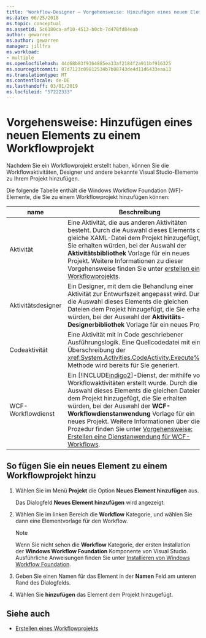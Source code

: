 ```yaml
---
title: 'Workflow-Designer – Vorgehensweise: Hinzufügen eines neuen Elements zu einem Workflowprojekt'
ms.date: 06/25/2018
ms.topic: conceptual
ms.assetid: 5c6180ca-af10-4513-b0cb-7d478fd84eab
author: gewarren
ms.author: gewarren
manager: jillfra
ms.workload:
- multiple
ms.openlocfilehash: 44d68b83f9364885ea33af2184f2a911bf916325
ms.sourcegitcommit: 87d7123c09812534b7b08743de4d11d6433eaa13
ms.translationtype: MT
ms.contentlocale: de-DE
ms.lasthandoff: 03/01/2019
ms.locfileid: "57222333"
---
```

# <a name="how-to-add-a-new-item-to-a-workflow-project"></a>Vorgehensweise: Hinzufügen eines neuen Elements zu einem Workflowprojekt

Nachdem Sie ein Workflowprojekt erstellt haben, können Sie die Workflowaktivitäten, Designer und andere bekannte Visual Studio-Elemente zu Ihrem Projekt hinzufügen.

Die folgende Tabelle enthält die Windows Workflow Foundation (WF)-Elemente, die Sie zu einem Workflowprojekt hinzufügen können:


| name | Beschreibung |
|-| - |
| Aktivität | Eine Aktivität, die aus anderen Aktivitäten besteht. Durch die Auswahl dieses Elements die gleiche XAML-Datei dem Projekt hinzugefügt, die Sie erhalten würden, bei der Auswahl der **Aktivitätsbibliothek** Vorlage für ein neues Projekt. Weitere Informationen zu dieser Vorgehensweise finden Sie unter [erstellen ein Workflowprojekts](creating-a-workflow-project.md). |
| Aktivitätsdesigner | Ein Designer, mit dem die Behandlung einer Aktivität zur Entwurfszeit angepasst wird. Durch die Auswahl dieses Elements die gleichen Dateien dem Projekt hinzugefügt, die Sie erhalten würden, bei der Auswahl der **Aktivitäts-Designerbibliothek** Vorlage für ein neues Projekt. |
| Codeaktivität | Eine Aktivität mit in Code geschriebener Ausführungslogik. Eine Quellcodedatei mit einer Überschreibung der <xref:System.Activities.CodeActivity.Execute%2A>-Methode wird bereits für Sie generiert. |
| WCF-Workflowdienst | Ein [!INCLUDE[indigo2](../workflow-designer/includes/indigo2_md.md)]-Dienst, der mithilfe von Workflowaktivitäten erstellt wurde. Durch die Auswahl dieses Elements die gleichen Dateien dem Projekt hinzugefügt, die Sie erhalten würden, bei der Auswahl der **WCF-Workflowdienstanwendung** Vorlage für ein neues Projekt. Weitere Informationen über diese Prozedur finden Sie unter [Vorgehensweise: Erstellen eine Dienstanwendung für WCF-Workflows](/visualstudio/workflow-designer/creating-a-workflow-project). |

## <a name="to-add-a-new-item-to-a-workflow-project"></a>So fügen Sie ein neues Element zu einem Workflowprojekt hinzu

1. Wählen Sie im Menü **Projekt** die Option **Neues Element hinzufügen** aus.

   Das Dialogfeld **Neues Element hinzufügen** wird angezeigt.

1. Wählen Sie im linken Bereich die **Workflow** Kategorie, und wählen Sie dann eine Elementvorlage für den Workflow.

   > [!NOTE]
   > Wenn Sie nicht sehen die **Workflow** Kategorie, der ersten Installation der **Windows Workflow Foundation** Komponente von Visual Studio. Ausführliche Anweisungen finden Sie unter [Installieren von Windows Workflow Foundation](developing-applications-with-the-workflow-designer.md#install-windows-workflow-foundation).

1. Geben Sie einen Namen für das Element in der **Namen** Feld am unteren Rand des Dialogfelds.

1. Wählen Sie **hinzufügen** das Element dem Projekt hinzugefügt.

## <a name="see-also"></a>Siehe auch

- [Erstellen eines Workflowprojekts](../workflow-designer/creating-a-workflow-project.md)